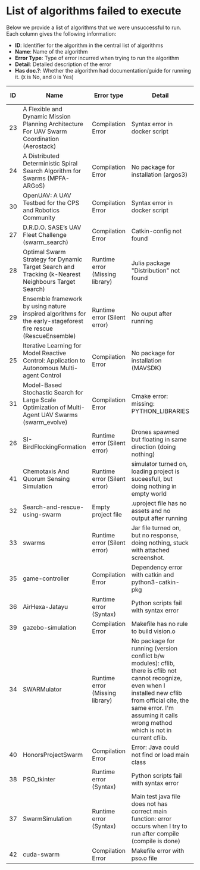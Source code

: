 # List of algorithms failed to execute

Below we provide a list of algorithms that we were unsuccessful to run. Each column gives the following information:

- **ID**: Identifier for the algorithm in the central list of algorithms
- **Name**: Name of the algorithm
- **Error Type**: Type of error incurred when trying to run the algorithm
- **Detail**: Detailed description of the error
- **Has doc.?**: Whether the algorithm had documentation/guide for running it. (`X` is No, and `O` is Yes)

| **ID** | **Name**                                                                                                          | **Error type**                      | **Detail**                                                                                                                                                                                                                                   | **Has doc.?** |
|----|---------------------------------------------------------------------------------------------------------------|---------------------------------|------------------------------------------------------------------------------------------------------------------------------------------------------------------------------------------------------------------------------------------|-----------|
| 23 | A Flexible and Dynamic Mission Planning Architecture For UAV Swarm Coordination (Aerostack)                   | Compilation Error               | Syntax error in docker script                                                                                                                                                                                                            | O         |
| 24 | A Distributed Deterministic Spiral Search Algorithm for Swarms (MPFA-ARGoS)                                   | Compilation Error               | No package for installation (argos3)                                                                                                                                                                                                     | O         |
| 30 | OpenUAV: A UAV Testbed for the CPS and Robotics Community                                                     | Compilation Error               | Syntax error in docker script                                                                                                                                                                                                            | O         |
| 27 | D.R.D.O. SASE’s UAV Fleet Challenge (swarm_search)                                                            | Compilation Error               | Catkin-config not found                                                                                                                                                                                                                  | X         |
| 28 | Optimal Swarm Strategy for Dynamic Target Search and Tracking (k-Nearest Neighbours Target Search)            | Runtime error (Missing library) | Julia package "Distribution" not found                                                                                                                                                                                                   | X         |
| 29 | Ensemble framework by using nature inspired algorithms for the early-stageforest fire rescue (RescueEnsemble) | Runtime error (Silent error)    | No ouput after running                                                                                                                                                                                                                   | X         |
| 25 | Iterative Learning for Model Reactive Control: Application to Autonomous Multi-agent Control                  | Compilation Error               | No package for installation (MAVSDK)                                                                                                                                                                                                     | O         |
| 31 | Model-Based Stochastic Search for Large Scale Optimization of Multi-Agent UAV Swarms (swarm_evolve)           | Compilation Error               | Cmake error: missing: PYTHON_LIBRARIES                                                                                                                                                                                                   | O         |
| 26 | SI-BirdFlockingFormation                                                                                      | Runtime error (Silent error)    | Drones spawned but floating in same direction (doing nothing)                                                                                                                                                                            | X         |
| 41 | Chemotaxis And Quorum Sensing Simulation                                                                      | Runtime error (Silent error)    | simulator turned on, loading project is suceesfull, but doing nothing in empty world                                                                                                                                                     | X         |
| 32 | Search-and-rescue-using-swarm                                                                                 | Empty project file              | .uproject file has no assets and no output after running                                                                                                                                                                                 | X         |
| 33 | swarms                                                                                                        | Runtime error (Silent error)    | Jar file turned on, but no response, doing nothing, stuck with attached screenshot.                                                                                                                                                      | X         |
| 35 | game-controller                                                                                               | Compilation Error               | Dependency error with catkin and python3-catkin-pkg                                                                                                                                                                                      | O         |
| 36 | AirHexa-Jatayu                                                                                                | Runtime error (Syntax)          | Python scripts fail with syntax error                                                                                                                                                                                                    | X         |
| 39 | gazebo-simulation                                                                                             | Compilation Error               | Makefile has no rule to build vision.o                                                                                                                                                                                                   | O         |
| 34 | SWARMulator                                                                                                   | Runtime error (Missing library) | No package for running (version conflict b/w modules): cflib, there is cflib not cannot recognize, even when I installed new cflib from official cite, the same error. I'm assuming it calls wrong method which is not in current cflib. | O         |
| 40 | HonorsProjectSwarm                                                                                            | Compilation Error               | Error: Java could not find or load main class                                                                                                                                                                                            | X         |
| 38 | PSO_tkinter                                                                                                   | Runtime error (Syntax)          | Python scripts fail with syntax error                                                                                                                                                                                                    | X         |
| 37 | SwarmSimulation                                                                                               | Runtime error (Syntax)          | Main test java file does not has correct main function: error occurs when I try to run after compile (compile is done)                                                                                                                   | X         |
| 42 | cuda-swarm                                                                                                    | Compilation Error               | Makefile error with pso.o file                                                                                                                                                                                                           | X         |
